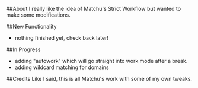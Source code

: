 ##About
I really like the idea of Matchu's Strict Workflow but wanted to make some modifications.

##New Functionality
- nothing finished yet, check back later!

##In Progress
- adding "autowork" which will go straight into work mode after a break.
- adding wildcard matching for domains

##Credits
Like I said, this is all Matchu's work with some of my own tweaks.
